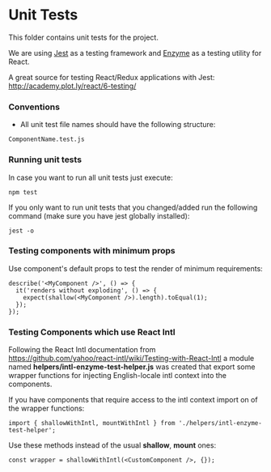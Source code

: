 # Unit Tests

This folder contains unit tests for the project.

We are using [Jest](https://facebook.github.io/jest) as a testing framework and [Enzyme](https://github.com/airbnb/enzyme)
as a testing utility for React.

A great source for testing React/Redux applications with Jest: http://academy.plot.ly/react/6-testing/

### Conventions

  - All unit test file names should have the following structure:
   ```
   ComponentName.test.js
   ```

### Running unit tests

In case you want to run all unit tests just execute:
  ```
  npm test
  ```

If you only want to run unit tests that you changed/added run the following command (make sure you have jest globally
installed):
  ```
  jest -o
  ```

### Testing components with minimum props

Use component's default props to test the render of minimum requirements:
  ```
  describe('<MyComponent />', () => {
    it('renders without exploding', () => {
      expect(shallow(<MyComponent />).length).toEqual(1);
    });
  });
  ```

### Testing Components which use React Intl

Following the React Intl documentation from
https://github.com/yahoo/react-intl/wiki/Testing-with-React-Intl a module named **helpers/intl-enzyme-test-helper.js** 
was created that export some wrapper functions for injecting English-locale intl context into the components.

If you have components that require access to the intl context import on of the wrapper functions:
  ```
  import { shallowWithIntl, mountWithIntl } from './helpers/intl-enzyme-test-helper';
  ```

Use these methods instead of the usual **shallow**, **mount** ones:
  ```
  const wrapper = shallowWithIntl(<CustomComponent />, {});
  ```

